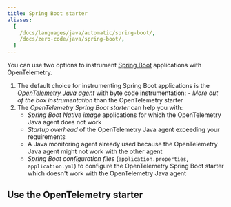 ```yaml
---
title: Spring Boot starter
aliases:
  [
    /docs/languages/java/automatic/spring-boot/,
    /docs/zero-code/java/spring-boot/,
  ]
---
```


You can use two options to instrument
[Spring Boot](https://spring.io/projects/spring-boot) applications with
OpenTelemetry.

1. The default choice for instrumenting Spring Boot applications is the
   [*OpenTelemetry Java agent*](../agent) with byte code instrumentation: -
   _More out of the box instrumentation_ than the OpenTelemetry starter
2. The *OpenTelemetry Spring Boot starter* can help you with:
   - *Spring Boot Native image* applications for which the OpenTelemetry Java
     agent does not work
   - *Startup overhead* of the OpenTelemetry Java agent exceeding your
     requirements
   - A Java monitoring agent already used because the OpenTelemetry Java agent
     might not work with the other agent
   - *Spring Boot configuration files* (`application.properties`,
     `application.yml`) to configure the OpenTelemetry Spring Boot starter which
     doesn't work with the OpenTelemetry Java agent

## Use the OpenTelemetry starter
